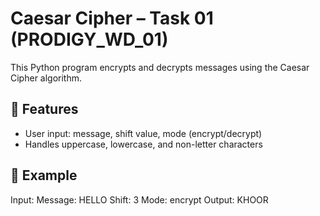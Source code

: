 # Caesar Cipher – Task 01 (PRODIGY_WD_01)

This Python program encrypts and decrypts messages using the Caesar Cipher algorithm.

## 🔐 Features

- User input: message, shift value, mode (encrypt/decrypt)
- Handles uppercase, lowercase, and non-letter characters

## 🧪 Example

Input:
Message: HELLO
Shift: 3
Mode: encrypt
Output:
KHOOR
